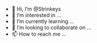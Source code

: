 - 👋 Hi, I’m @Strinkeys
- 👀 I’m interested in ...
- 🌱 I’m currently learning ...
- 💞️ I’m looking to collaborate on ...
- 📫 How to reach me ...

<!---
Strinkeys/Strinkeys is a ✨ special ✨ repository because its `README.md` (this file) appears on your GitHub profile.
You can click the Preview link to take a look at your changes.
--->
